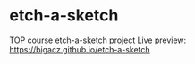 # etch-a-sketch
TOP course etch-a-sketch project
Live preview: https://bigacz.github.io/etch-a-sketch